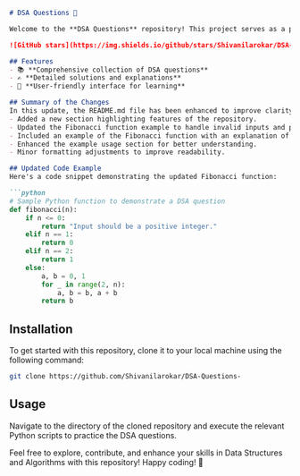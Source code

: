 ```markdown
# DSA Questions 🚀

Welcome to the **DSA Questions** repository! This project serves as a platform for developers and learners to practice and enhance their skills in Data Structures and Algorithms (DSA). This repository is designed to help you improve your understanding of various data structures and algorithms through a collection of questions and solutions.

![GitHub stars](https://img.shields.io/github/stars/Shivanilarokar/DSA-Questions-?style=social) ![Forks](https://img.shields.io/github/forks/Shivanilarokar/DSA-Questions-?style=social)

## Features
- 📚 **Comprehensive collection of DSA questions**
- ✍️ **Detailed solutions and explanations**
- 🤖 **User-friendly interface for learning**

## Summary of the Changes
In this update, the README.md file has been enhanced to improve clarity and provide additional examples. The following changes were made:
- Added a new section highlighting features of the repository.
- Updated the Fibonacci function example to handle invalid inputs and provide a more efficient implementation.
- Included an example of the Fibonacci function with an explanation of its output.
- Enhanced the example usage section for better understanding.
- Minor formatting adjustments to improve readability.

## Updated Code Example
Here's a code snippet demonstrating the updated Fibonacci function:

```python
# Sample Python function to demonstrate a DSA question
def fibonacci(n):
    if n <= 0:
        return "Input should be a positive integer."
    elif n == 1:
        return 0
    elif n == 2:
        return 1
    else:
        a, b = 0, 1
        for _ in range(2, n):
            a, b = b, a + b
        return b
```

## Installation
To get started with this repository, clone it to your local machine using the following command:

```bash
git clone https://github.com/Shivanilarokar/DSA-Questions-
```

## Usage
Navigate to the directory of the cloned repository and execute the relevant Python scripts to practice the DSA questions.

Feel free to explore, contribute, and enhance your skills in Data Structures and Algorithms with this repository! Happy coding! 🎉
```